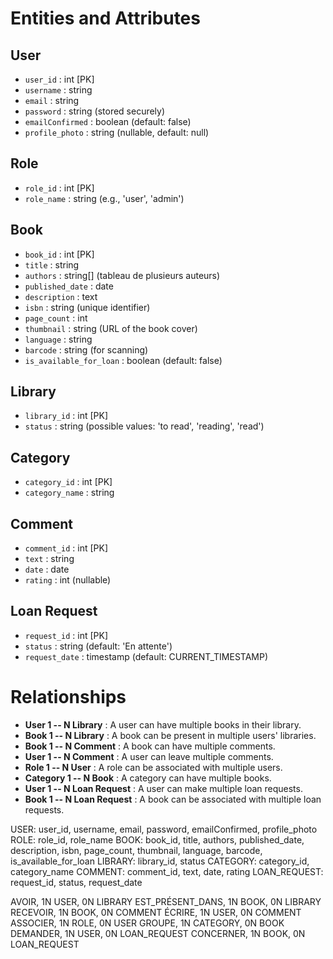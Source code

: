 # Entities and Attributes

## User

- `user_id` : int [PK]
- `username` : string
- `email` : string
- `password` : string (stored securely)
- `emailConfirmed` : boolean (default: false)
- `profile_photo` : string (nullable, default: null)

## Role

- `role_id` : int [PK]
- `role_name` : string (e.g., 'user', 'admin')

## Book

- `book_id` : int [PK]
- `title` : string
- `authors` : string[] (tableau de plusieurs auteurs)
- `published_date` : date
- `description` : text
- `isbn` : string (unique identifier)
- `page_count` : int
- `thumbnail` : string (URL of the book cover)
- `language` : string
- `barcode` : string (for scanning)
- `is_available_for_loan` : boolean (default: false)

## Library

- `library_id` : int [PK]
- `status` : string (possible values: 'to read', 'reading', 'read')

## Category

- `category_id` : int [PK]
- `category_name` : string

## Comment

- `comment_id` : int [PK]
- `text` : string
- `date` : date
- `rating` : int (nullable)

## Loan Request

- `request_id` : int [PK]
- `status` : string (default: 'En attente')
- `request_date` : timestamp (default: CURRENT_TIMESTAMP)

# Relationships

- **User 1 -- N Library** : A user can have multiple books in their library.
- **Book 1 -- N Library** : A book can be present in multiple users' libraries.
- **Book 1 -- N Comment** : A book can have multiple comments.
- **User 1 -- N Comment** : A user can leave multiple comments.
- **Role 1 -- N User** : A role can be associated with multiple users.
- **Category 1 -- N Book** : A category can have multiple books.
- **User 1 -- N Loan Request** : A user can make multiple loan requests.
- **Book 1 -- N Loan Request** : A book can be associated with multiple loan requests.

USER: user_id, username, email, password, emailConfirmed, profile_photo
ROLE: role_id, role_name
BOOK: book_id, title, authors, published_date, description, isbn, page_count, thumbnail, language, barcode, is_available_for_loan
LIBRARY: library_id, status
CATEGORY: category_id, category_name
COMMENT: comment_id, text, date, rating
LOAN_REQUEST: request_id, status, request_date

AVOIR, 1N USER, 0N LIBRARY
EST_PRÉSENT_DANS, 1N BOOK, 0N LIBRARY
RECEVOIR, 1N BOOK, 0N COMMENT
ÉCRIRE, 1N USER, 0N COMMENT
ASSOCIER, 1N ROLE, 0N USER
GROUPE, 1N CATEGORY, 0N BOOK
DEMANDER, 1N USER, 0N LOAN_REQUEST
CONCERNER, 1N BOOK, 0N LOAN_REQUEST